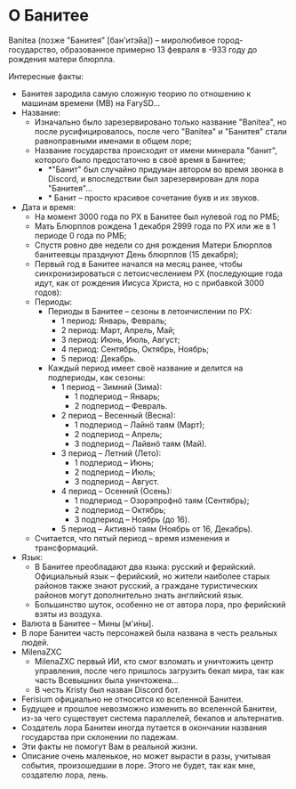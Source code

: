 # О Банитее

Banitea (позже "Банитея" \[бан'итэ́йа\]) – миролюбивое город-государство, образованное примерно 13 февраля в -933 году до рождения матери блюрпла.

Интересные факты:

- Банитея зародила самую сложную теорию по отношению к машинам времени (МВ) на FarySD…
- Название:
  - Изначально было зарезервировано только название "Banitea", но после русифицировалось, после чего "Banitea" и "Банитея" стали равноправными именами в общем лоре;
  - Название государства происходит от имени минерала "банит", которого было предостаточно в своё время в Банитее;
    - \*"Банит" был случайно придуман автором во время звонка в Discord, и впоследствии был зарезервирован для лора "Банитея"…
    - \* Банит – просто красивое сочетание букв и их звуков.
- Дата и время:
  - На момент 3000 года по РХ в Банитее был нулевой год по РМБ;
  - Мать Блюрплов рождена 1 декабря 2999 года по РХ или же в 1 периоде 0 года по РМБ;
  - Спустя ровно две недели со дня рождения Матери Блюрплов банитеевцы празднуют День блюрплов (15 декабря);
  - Первый год в Банитее начался на месяц ранее, чтобы синхронизироваться с летоисчеслением РХ (последующие года идут, как от рождения Иисуса Христа, но с прибавкой 3000 годов):
  - Периоды:
    - Периоды в Банитее – сезоны в летоичислении по РХ:
      - 1 период: Январь, Февраль;
      - 2 период: Март, Апрель, Май;
      - 3 период: Июнь, Июль, Август;
      - 4 период: Сентябрь, Октябрь, Ноябрь;
      - 5 период: Декабрь.
    - Каждый период имеет своё название и делится на подпериоды, как сезоны:
      - 1 период – Зимний (Зима):
        - 1 подпериод – Январь;
        - 2 подпериод – Февраль.
      - 2 период – Весенный (Весна):
        - 1 подпериод – Лайнö таям (Март);
        - 2 подпериод – Апрель;
        - 3 подпериод – Лайвнö таям (Май).
      - 3 период – Летний (Лето):
        - 1 подпериод – Июнь;
        - 2 подпериод – Июль;
        - 3 подпериод – Август.
      - 4 период – Осенний (Осень):
        - 1 подпериод – Озорэпрофнö таям (Сентябрь);
        - 2 подпериод – Октябрь;
        - 3 подпериод – Ноябрь (до 16).
      - 5 период – Активнö таям (Ноябрь от 16, Декабрь).
  - Считается, что пятый период – время изменения и трансформаций.
- Язык:
  - В Банитее преобладают два языка: русский и ферийский. Официальный язык – ферийский, но жители наиболее старых районов также знают русский, а граждане туристических районов могут дополнительно знать английский язык.
  - Большинство шуток, особенно не от автора лора, про ферийский взяты из воздуха.
- Валюта в Банитее – Мины \[м'и́ны\].
- В лоре Банитеи часть персонажей была названа в честь реальных людей.
- MilenaZXC
  - MilenaZXC первый ИИ, кто смог взломать и уничтожить центр управления, после чего пришлось загрузить бекап мира, так как часть Всевышних была уничтожена…
  - В честь Kristy был назван Discord бот.
- Ferisium официально не относится ко вселенной Банитеи.
- Будущее и прошлое невозможно изменить во вселенной Банитеи, из-за чего существует система параллелей, бекапов и альтернатив.
- Создатель лора Банитеи иногда путается в окончании названия государства при склонении по падежам.
- Эти факты не помогут Вам в реальной жизни.
- Описание очень маленькое, но может вырасти в разы, учитывая события, произошедшии в лоре. Этого не будет, так как мне, создателю лора, лень.
